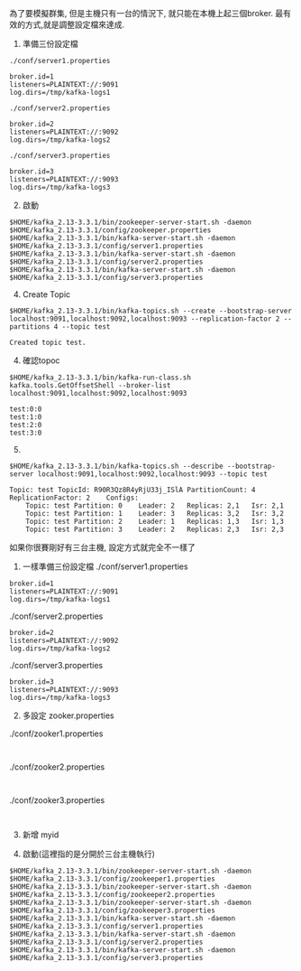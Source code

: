 為了要模擬群集, 但是主機只有一台的情況下, 就只能在本機上起三個broker.
最有效的方式,就是調整設定檔來達成.

1. 準備三份設定檔
```
./conf/server1.properties

broker.id=1
listeners=PLAINTEXT://:9091
log.dirs=/tmp/kafka-logs1
```

```
./conf/server2.properties

broker.id=2
listeners=PLAINTEXT://:9092
log.dirs=/tmp/kafka-logs2
```

```
./conf/server3.properties

broker.id=3
listeners=PLAINTEXT://:9093
log.dirs=/tmp/kafka-logs3
```

2. 啟動
```
$HOME/kafka_2.13-3.3.1/bin/zookeeper-server-start.sh -daemon $HOME/kafka_2.13-3.3.1/config/zookeeper.properties
$HOME/kafka_2.13-3.3.1/bin/kafka-server-start.sh -daemon $HOME/kafka_2.13-3.3.1/config/server1.properties
$HOME/kafka_2.13-3.3.1/bin/kafka-server-start.sh -daemon $HOME/kafka_2.13-3.3.1/config/server2.properties
$HOME/kafka_2.13-3.3.1/bin/kafka-server-start.sh -daemon $HOME/kafka_2.13-3.3.1/config/server3.properties
```
4. Create Topic
```
$HOME/kafka_2.13-3.3.1/bin/kafka-topics.sh --create --bootstrap-server localhost:9091,localhost:9092,localhost:9093 --replication-factor 2 --partitions 4 --topic test

Created topic test.
```
4. 確認topoc
```
$HOME/kafka_2.13-3.3.1/bin/kafka-run-class.sh kafka.tools.GetOffsetShell --broker-list localhost:9091,localhost:9092,localhost:9093

test:0:0
test:1:0
test:2:0
test:3:0

```
5.
```
$HOME/kafka_2.13-3.3.1/bin/kafka-topics.sh --describe --bootstrap-server localhost:9091,localhost:9092,localhost:9093 --topic test

Topic: test	TopicId: R90R3Qz8R4yRjU33j_ISlA	PartitionCount: 4	ReplicationFactor: 2	Configs: 
	Topic: test	Partition: 0	Leader: 2	Replicas: 2,1	Isr: 2,1
	Topic: test	Partition: 1	Leader: 3	Replicas: 3,2	Isr: 3,2
	Topic: test	Partition: 2	Leader: 1	Replicas: 1,3	Isr: 1,3
	Topic: test	Partition: 3	Leader: 2	Replicas: 2,3	Isr: 2,3

```



如果你很賽剛好有三台主機, 設定方式就完全不一樣了

1. 一樣準備三份設定檔
./conf/server1.properties

```
broker.id=1
listeners=PLAINTEXT://:9091
log.dirs=/tmp/kafka-logs1
```

./conf/server2.properties
```
broker.id=2
listeners=PLAINTEXT://:9092
log.dirs=/tmp/kafka-logs2
```

./conf/server3.properties
```
broker.id=3
listeners=PLAINTEXT://:9093
log.dirs=/tmp/kafka-logs3
```

2. 多設定 zooker.properties

./conf/zooker1.properties

```


```

./conf/zooker2.properties

```


```

./conf/zooker3.properties

```


```

3. 新增 myid

4. 啟動(這裡指的是分開於三台主機執行)

```
$HOME/kafka_2.13-3.3.1/bin/zookeeper-server-start.sh -daemon $HOME/kafka_2.13-3.3.1/config/zookeeper1.properties
$HOME/kafka_2.13-3.3.1/bin/zookeeper-server-start.sh -daemon $HOME/kafka_2.13-3.3.1/config/zookeeper2.properties
$HOME/kafka_2.13-3.3.1/bin/zookeeper-server-start.sh -daemon $HOME/kafka_2.13-3.3.1/config/zookeeper3.properties
$HOME/kafka_2.13-3.3.1/bin/kafka-server-start.sh -daemon $HOME/kafka_2.13-3.3.1/config/server1.properties
$HOME/kafka_2.13-3.3.1/bin/kafka-server-start.sh -daemon $HOME/kafka_2.13-3.3.1/config/server2.properties
$HOME/kafka_2.13-3.3.1/bin/kafka-server-start.sh -daemon $HOME/kafka_2.13-3.3.1/config/server3.properties
```












